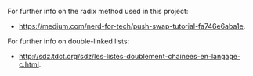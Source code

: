 For further info on the radix method used in this project:
* <https://medium.com/nerd-for-tech/push-swap-tutorial-fa746e6aba1e>.

For further info on double-linked lists:
* <http://sdz.tdct.org/sdz/les-listes-doublement-chainees-en-langage-c.html>.